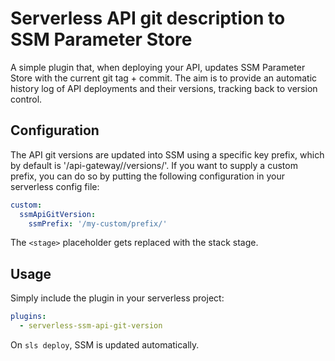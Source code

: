 # Serverless API git description to SSM Parameter Store

A simple plugin that, when deploying your API, updates SSM Parameter Store with the current git tag + commit. The aim is to provide an automatic history log of API deployments and their versions, tracking back to version control.

## Configuration

The API git versions are updated into SSM using a specific key prefix, which by default is '/api-gateway/<stage>/versions/'. If you want to supply a custom prefix, you can do so by putting the following configuration in your serverless config file:

```yaml
custom:
  ssmApiGitVersion:
    ssmPrefix: '/my-custom/prefix/'
```

The `<stage>` placeholder gets replaced with the stack stage.

## Usage

Simply include the plugin in your serverless project:

```yaml
plugins:
  - serverless-ssm-api-git-version
```

On `sls deploy`, SSM is updated automatically.